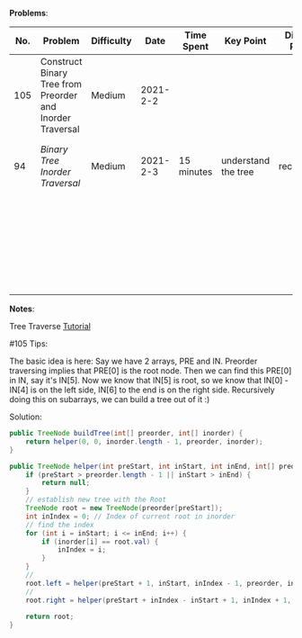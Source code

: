 **Problems**:

| No.  | Problem                                                   | Difficulty | Date     | Time Spent | Key   Point         | Diffcult Point | Similar Problem | Note                                             |
| ---- | --------------------------------------------------------- | ---------- | -------- | ---------- | ------------------- | -------------- | --------------- | ------------------------------------------------ |
| 105  | Construct Binary Tree from Preorder and Inorder Traversal | Medium     | 2021-2-2 |            |                     |                |                 |                                                  |
| 94   | *Binary Tree Inorder Traversal*                           | Medium     | 2021-2-3 | 15 minutes | understand the tree | recurssion     |                 | it pretty easy after understand the tree concept |
|      |                                                           |            |          |            |                     |                |                 |                                                  |
|      |                                                           |            |          |            |                     |                |                 |                                                  |
|      |                                                           |            |          |            |                     |                |                 |                                                  |
|      |                                                           |            |          |            |                     |                |                 |                                                  |
|      |                                                           |            |          |            |                     |                |                 |                                                  |
|      |                                                           |            |          |            |                     |                |                 |                                                  |
|      |                                                           |            |          |            |                     |                |                 |                                                  |
|      |                                                           |            |          |            |                     |                |                 |                                                  |
|      |                                                           |            |          |            |                     |                |                 |                                                  |
|      |                                                           |            |          |            |                     |                |                 |                                                  |
|      |                                                           |            |          |            |                     |                |                 |                                                  |
|      |                                                           |            |          |            |                     |                |                 |                                                  |
|      |                                                           |            |          |            |                     |                |                 |                                                  |
|      |                                                           |            |          |            |                     |                |                 |                                                  |
|      |                                                           |            |          |            |                     |                |                 |                                                  |
|      |                                                           |            |          |            |                     |                |                 |                                                  |
|      |                                                           |            |          |            |                     |                |                 |                                                  |
|      |                                                           |            |          |            |                     |                |                 |                                                  |
|      |                                                           |            |          |            |                     |                |                 |                                                  |
|      |                                                           |            |          |            |                     |                |                 |                                                  |
|      |                                                           |            |          |            |                     |                |                 |                                                  |
|      |                                                           |            |          |            |                     |                |                 |                                                  |
|      |                                                           |            |          |            |                     |                |                 |                                                  |
|      |                                                           |            |          |            |                     |                |                 |                                                  |
|      |                                                           |            |          |            |                     |                |                 |                                                  |
|      |                                                           |            |          |            |                     |                |                 |                                                  |
|      |                                                           |            |          |            |                     |                |                 |                                                  |
|      |                                                           |            |          |            |                     |                |                 |                                                  |
|      |                                                           |            |          |            |                     |                |                 |                                                  |

**Notes**: 

Tree Traverse [Tutorial](https://www.geeksforgeeks.org/tree-traversals-inorder-preorder-and-postorder/)



#105 Tips:

The basic idea is here:
Say we have 2 arrays, PRE and IN.
Preorder traversing implies that PRE[0] is the root node.
Then we can find this PRE[0] in IN, say it's IN[5].
Now we know that IN[5] is root, so we know that IN[0] - IN[4] is on the left side, IN[6] to the end is on the right side.
Recursively doing this on subarrays, we can build a tree out of it :)

Solution:

```java
public TreeNode buildTree(int[] preorder, int[] inorder) {
    return helper(0, 0, inorder.length - 1, preorder, inorder);
}

public TreeNode helper(int preStart, int inStart, int inEnd, int[] preorder, int[] inorder) {
    if (preStart > preorder.length - 1 || inStart > inEnd) {
        return null;
    }
    // establish new tree with the Root 
    TreeNode root = new TreeNode(preorder[preStart]);
    int inIndex = 0; // Index of current root in inorder
  	// find the index
    for (int i = inStart; i <= inEnd; i++) {
        if (inorder[i] == root.val) {
            inIndex = i;
        }
    }
  	// 
    root.left = helper(preStart + 1, inStart, inIndex - 1, preorder, inorder);
  	// 
    root.right = helper(preStart + inIndex - inStart + 1, inIndex + 1, inEnd, preorder, inorder);
  
    return root;
}
```

